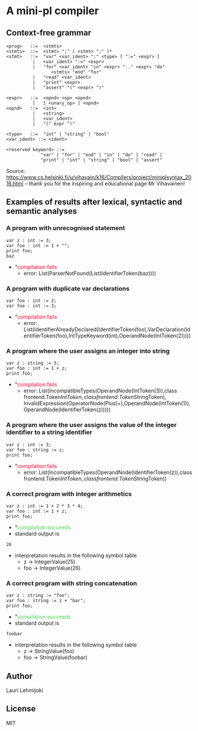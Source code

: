 
# A mini-pl compiler

## Context-free grammar

```
<prog>   ::=  <stmts>
<stmts>  ::=  <stmt> ";" ( <stmt> ";" )*
<stmt>   ::=  "var" <var_ident> ":" <type> [ ":=" <expr> ]
          |   <var_ident> ":=" <expr>
          |   "for" <var_ident> "in" <expr> ".." <expr> "do"
                 <stmts> "end" "for"
          |   "read" <var_ident>
          |   "print" <expr>
          |   "assert" "(" <expr> ")"

<expr>   ::=  <opnd> <op> <opnd>
          |   [ <unary_op> ] <opnd>
<opnd>   ::=  <int>
          |   <string>
          |   <var_ident>
          |   "(" expr ")"

<type>   ::=  "int" | "string" | "bool"
<var_ident> ::= <ident>

<reserved keyword> ::=
             "var" | "for" | "end" | "in" | "do" | "read" |
             "print" | "int" | "string" | "bool" | "assert"
```

Source: https://www.cs.helsinki.fi/u/vihavain/k16/Compilers/project/miniplsyntax_2016.html – thank you for the inspiring and educational page Mr Vihavainen!

## Examples of results after lexical, syntactic and semantic analyses


### A program with unrecognised statement

```
var z : int := 3;
var foo : int := 1 + "";
print foo;
baz
```


* "<span style="color: #ff0033;">compilation fails</span>
  * error: List(ParserNotFound(List(IdentifierToken(baz))))
          

### A program with duplicate var declarations

```
var foo : int := 2;
var foo : int := 3;
```


* "<span style="color: #ff0033;">compilation fails</span>
  * error: List(IdentifierAlreadyDeclared(IdentifierToken(foo),VarDeclaration(IdentifierToken(foo),IntTypeKeyword(int),OperandNode(IntToken(2)))))
          

### A program where the user assigns an integer into string

```
var z : string := 3;
var foo : int := 1 + z;
print foo;
```


* "<span style="color: #ff0033;">compilation fails</span>
  * error: List(IncompatibleTypes(OperandNode(IntToken(3)),class frontend.Token$IntToken,class frontend.Token$StringToken), InvalidExpression(OperatorNode(Plus(+),OperandNode(IntToken(1)),OperandNode(IdentifierToken(z)))))
          

### A program where the user assigns the value of the integer identifier to a string identifier

```
var z : int := 3;
var foo : string := z;
print foo;
```


* "<span style="color: #ff0033;">compilation fails</span>
  * error: List(IncompatibleTypes(OperandNode(IdentifierToken(z)),class frontend.Token$IntToken,class frontend.Token$StringToken))
          

### A correct program with integer arithmetics

```
var z : int := 1 + 2 * 3 * 4;
var foo : int := 1 + z;
print foo;
```


* "<span style="color: #42d647;">compilation succeeds</span>
* standard output is
```
26
```
* interpretation results in the following symbol table
  * z -> IntegerValue(25)
  * foo -> IntegerValue(26)

### A correct program with string concatenation

```
var z : string := "foo";
var foo : string := z + "bar";
print foo;
```


* "<span style="color: #42d647;">compilation succeeds</span>
* standard output is
```
foobar
```
* interpretation results in the following symbol table
  * z -> StringValue(foo)
  * foo -> StringValue(foobar)


## Author

Lauri Lehmijoki

## License

MIT

